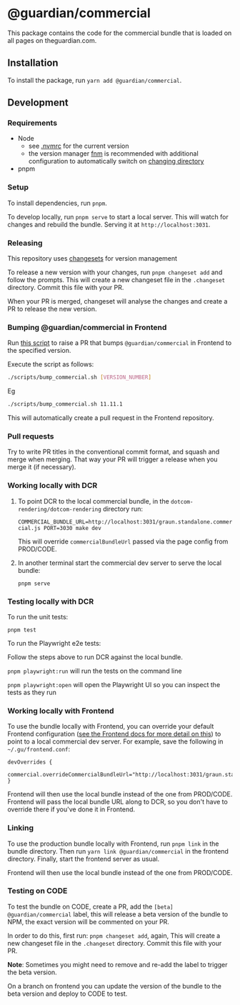# @guardian/commercial

This package contains the code for the commercial bundle that is loaded on all pages on theguardian.com.

## Installation

To install the package, run `yarn add @guardian/commercial`.

## Development

### Requirements

-   Node
    -   see [.nvmrc](../.nvmrc) for the current version
    -   the version manager [fnm](https://github.com/Schniz/fnm) is recommended with additional configuration to automatically switch on [changing directory](https://github.com/Schniz/fnm#shell-setup)
-   pnpm

### Setup

To install dependencies, run `pnpm`.

To develop locally, run `pnpm serve` to start a local server. This will watch for changes and rebuild the bundle. Serving it at `http://localhost:3031`.

### Releasing

This repository uses [changesets](https://github.com/changesets/changesets) for version management

To release a new version with your changes, run `pnpm changeset add` and follow the prompts. This will create a new changeset file in the `.changeset` directory. Commit this file with your PR.

When your PR is merged, changeset will analyse the changes and create a PR to release the new version.

### Bumping @guardian/commercial in Frontend
Run [this script](./scripts/bump_commercial.sh) to raise a PR that bumps `@guardian/commercial` in Frontend to the specified version.


Execute the script as follows:

```bash
./scripts/bump_commercial.sh [VERSION_NUMBER]
```

Eg
```bash
./scripts/bump_commercial.sh 11.11.1
```

This will automatically create a pull request in the Frontend repository.

### Pull requests

Try to write PR titles in the conventional commit format, and squash and merge when merging. That way your PR will trigger a release when you merge it (if necessary).

### Working locally with DCR

1.  To point DCR to the local commercial bundle, in the `dotcom-rendering/dotcom-rendering` directory run:

    `COMMERCIAL_BUNDLE_URL=http://localhost:3031/graun.standalone.commercial.js PORT=3030 make dev`

    This will override `commercialBundleUrl` passed via the page config from PROD/CODE.

1. In another terminal start the commercial dev server to serve the local bundle:

    `pnpm serve`

### Testing locally with DCR

To run the unit tests:

`pnpm test`

To run the Playwright e2e tests:

Follow the steps above to run DCR against the local bundle.

`pnpm playwright:run` will run the tests on the command line

`pnpm playwright:open` will open the Playwright UI so you can inspect the tests as they run

### Working locally with Frontend

To use the bundle locally with Frontend, you can override your default Frontend configuration ([see the Frontend docs for more detail on this](https://github.com/guardian/frontend/blob/038406bb5f876afd139b4747711c76551e8a7add/docs/03-dev-howtos/14-override-default-configuration.md)) to point to a local commercial dev server. For example, save the following in `~/.gu/frontend.conf`:

```
devOverrides {
    commercial.overrideCommercialBundleUrl="http://localhost:3031/graun.standalone.commercial.js"
}
```

Frontend will then use the local bundle instead of the one from PROD/CODE. Frontend will pass the local bundle URL along to DCR, so you don't have to override there if you've done it in Frontend.

### Linking

To use the production bundle locally with Frontend, run `pnpm link` in the bundle directory. Then run `yarn link @guardian/commercial` in the frontend directory. Finally, start the frontend server as usual.

Frontend will then use the local bundle instead of the one from PROD/CODE.

### Testing on CODE

To test the bundle on CODE, create a PR, add the `[beta] @guardian/commercial` label, this will release a beta version of the bundle to NPM, the exact version will be commented on your PR.

In order to do this, first run: `pnpm changeset add`, again, This will create a new changeset file in the `.changeset` directory. Commit this file with your PR.

**Note**: Sometimes you might need to remove and re-add the label to trigger the beta version.

On a branch on frontend you can update the version of the bundle to the beta version and deploy to CODE to test.
